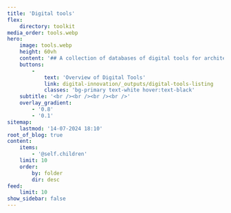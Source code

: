 ```yaml
---
title: 'Digital tools'
flex:
    directory: toolkit
media_order: tools.webp
hero:
    image: tools.webp
    height: 60vh
    content: '## A collection of databases of digital tools for architects, designers and communities.'
    buttons:
        -
            text: 'Overview of Digital Tools'
            link: digital-innovation/_outputs/digital-tools-listing
            classes: 'bg-primary text-white hover:text-black'
    subtitle: '<br /><br /><br /><br />'
    overlay_gradient:
        - '0.8'
        - '0.1'
sitemap:
    lastmod: '14-07-2024 18:10'
root_of_blog: true
content:
    items:
        - '@self.children'
    limit: 10
    order:
        by: folder
        dir: desc
feed:
    limit: 10
show_sidebar: false
---
```


